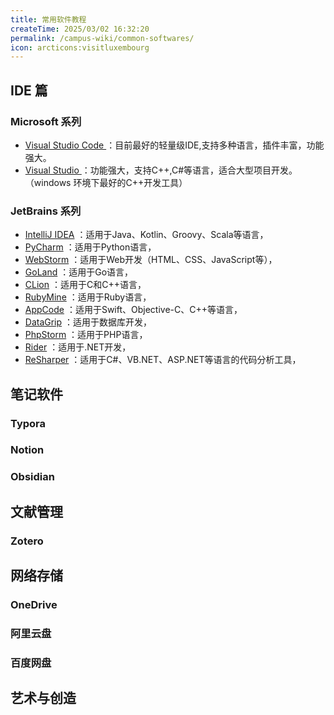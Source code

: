 ```yaml
---
title: 常用软件教程
createTime: 2025/03/02 16:32:20
permalink: /campus-wiki/common-softwares/
icon: arcticons:visitluxembourg
---
```

## IDE 篇
### Microsoft 系列

- [Visual Studio Code ](https://code.visualstudio.com/)
    ：目前最好的轻量级IDE,支持多种语言，插件丰富，功能强大。
- [Visual Studio ]( https://visualstudio.microsoft.com/)
    ：功能强大，支持C++,C#等语言，适合大型项目开发。（windows 环境下最好的C++开发工具）

### JetBrains 系列
- [IntelliJ IDEA](https://www.jetbrains.com/idea/)
    ：适用于Java、Kotlin、Groovy、Scala等语言，
- [PyCharm](https://www.jetbrains.com/pycharm/)
    ：适用于Python语言，
- [WebStorm](https://www.jetbrains.com/webstorm/)
    ：适用于Web开发（HTML、CSS、JavaScript等），
- [GoLand](https://www.jetbrains.com/go/)
    ：适用于Go语言，
- [CLion](https://www.jetbrains.com/clion/)
    ：适用于C和C++语言，
- [RubyMine](https://www.jetbrains.com/ruby/)
    ：适用于Ruby语言，
- [AppCode](https://www.jetbrains.com/appcode/)
    ：适用于Swift、Objective-C、C++等语言，
- [DataGrip](https://www.jetbrains.com/datagrip/)
    ：适用于数据库开发，
- [PhpStorm](https://www.jetbrains.com/phpstorm/)
    ：适用于PHP语言，
- [Rider](https://www.jetbrains.com/rider/)
    ：适用于.NET开发，
- [ReSharper](https://www.jetbrains.com/resharper/)
    ：适用于C#、VB.NET、ASP.NET等语言的代码分析工具，

## 笔记软件

### Typora

### Notion

### Obsidian

## 文献管理

### Zotero

## 网络存储

### OneDrive

### 阿里云盘

### 百度网盘

## 艺术与创造

